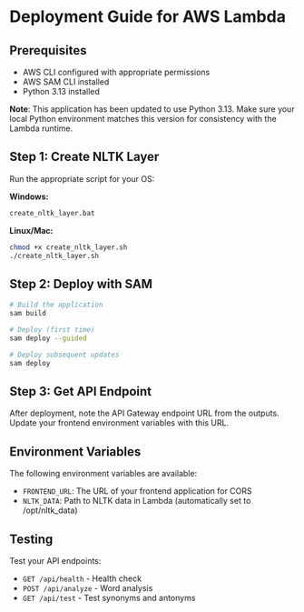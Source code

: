 # Deployment Guide for AWS Lambda

## Prerequisites
- AWS CLI configured with appropriate permissions
- AWS SAM CLI installed
- Python 3.13 installed

**Note**: This application has been updated to use Python 3.13. Make sure your local Python environment matches this version for consistency with the Lambda runtime.

## Step 1: Create NLTK Layer
Run the appropriate script for your OS:

**Windows:**
```bash
create_nltk_layer.bat
```

**Linux/Mac:**
```bash
chmod +x create_nltk_layer.sh
./create_nltk_layer.sh
```

## Step 2: Deploy with SAM
```bash
# Build the application
sam build

# Deploy (first time)
sam deploy --guided

# Deploy subsequent updates
sam deploy
```

## Step 3: Get API Endpoint
After deployment, note the API Gateway endpoint URL from the outputs.
Update your frontend environment variables with this URL.

## Environment Variables
The following environment variables are available:
- `FRONTEND_URL`: The URL of your frontend application for CORS
- `NLTK_DATA`: Path to NLTK data in Lambda (automatically set to /opt/nltk_data)

## Testing
Test your API endpoints:
- `GET /api/health` - Health check
- `POST /api/analyze` - Word analysis
- `GET /api/test` - Test synonyms and antonyms